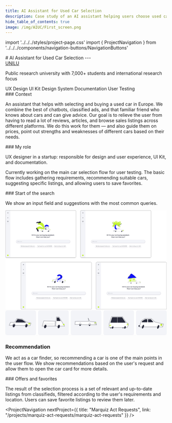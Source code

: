 ```yaml
---
title: AI Assistant for Used Car Selection
description: Case study of an AI assistant helping users choose used cars
hide_table_of_contents: true
image: /img/AIUC/First_screen.png
---
```


import '../../../styles/project-page.css'
import { ProjectNavigation } from '../../../components/navigation-buttons/NavigationButtons'

<article>
<div className="container">

<section className="section-margin">
# AI Assistant for Used Car Selection
---

<div className="project-details">
  <div className="project-details-column">
     <a href="https://www.uni.lu/en/" target="_blank">UNILU</a>
     <p>Public research university with 7,000+ students and international research focus </p>

   
  </div>
  <div className="project-details-column">
    <div className="tags">
      <span className="tag">UX Design</span>
      <span className="tag">UI Kit</span>
      <span className="tag">Design System</span>
      <span className="tag">Documentation</span>
      <span className="tag">User Testing</span>
    </div>
  </div>
</div>




</section>

<section className="section-margin">
### Context

An assistant that helps with selecting and buying a used car in Europe.
We combine the best of chatbots, classified ads, and that familiar friend who knows about cars and can give advice.
Our goal is to relieve the user from having to read a lot of reviews, articles, and browse sales listings across different platforms.
We do this work for them — and also guide them on prices, point out strengths and weaknesses of different cars based on their needs.
</section>

<section className="section-margin">
### My role

UX designer in a startup: responsible for design and user experience, UI Kit, and documentation. 

Currently working on the main car selection flow for user testing.
The basic flow includes gathering requirements, recommending suitable cars, suggesting specific listings, and allowing users to save favorites.
</section>

<section className="section-margin">
### Start of the search

We show an input field and suggestions with the most common queries.

<img src="/img/AIUC/First_screen.png" alt="AI Car Assistant interface" className="image"/>

<img src="/img/AIUC/Cars.png" alt="AI Car Assistant interface" className="image"/>
</section>



<section className="section-margin">

### Recommendation

We act as a car finder, so recommending a car is one of the main points in the user flow.
We show recommendations based on the user's request and allow them to open the car card for more details.
	
</section>

<section className="section-margin">
### Offers and favorites

The result of the selection process is a set of relevant and up-to-date listings from classifieds, filtered according to the user's requirements and location.
Users can save favorite listings to review them later.
	

</section>



<ProjectNavigation nextProject={{ title: "Marquiz Act Requests", link: "/projects/marquiz-act-requests/marquiz-act-requests" }} />

</div>
</article>